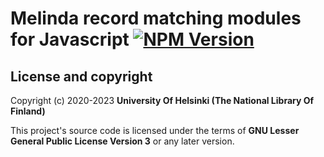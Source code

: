 # Melinda record matching modules for Javascript [![NPM Version](https://img.shields.io/npm/v/@natlibfi/melinda-record-matching.svg)](https://npmjs.org/package/@natlibfi/melinda-record-matching)

## License and copyright

Copyright (c) 2020-2023 **University Of Helsinki (The National Library Of Finland)**

This project's source code is licensed under the terms of **GNU Lesser General Public License Version 3** or any later version.
